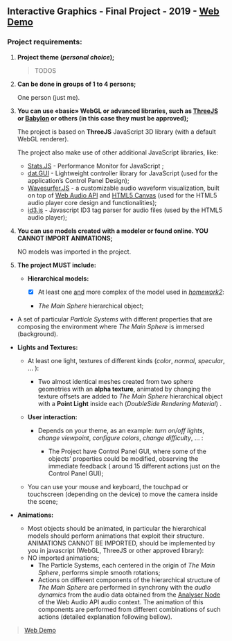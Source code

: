 ## Interactive Graphics  -  Final Project  -  2019  -  [Web Demo](https://sapienzainteractivegraphicscourse.github.io/finalproject-johnnymd_ig_project_eq/)

### Project requirements:

1. **Project theme (*personal choice*);** 

   > TODOS

   

2. **Can be done in groups of 1 to 4 persons;** 

   One person (just me).

   

3. **You can use «basic» WebGL or advanced libraries, such as [ThreeJS](http://threejs.org/) or [Babylon](http://babylonjs.com/) or others (in this case they must be approved);** 

   The project is based on **ThreeJS** JavaScript 3D library (with a default WebGL renderer).

   The project also make use of other additional JavaScript libraries, like:

   -   [Stats.JS](https://github.com/mrdoob/stats.js/)  -  Performance Monitor for JavaScript ;
   -   [dat.GUI](https://github.com/dataarts/dat.gui)  -  Lightweight controller library for JavaScript (used for the application’s Control Panel Design);
   -   [Wavesurfer.JS](https://wavesurfer-js.org/)  -  a customizable audio waveform visualization, built on top of [Web Audio API](https://developer.mozilla.org/en-US/docs/Web/API/Web_Audio_API) and [HTML5 Canvas](https://developer.mozilla.org/en-US/docs/Web/API/Canvas_API) (used for the HTML5 audio player core design and functionalities);
   -   [id3.js](https://github.com/43081j/id3)  -  Javascript ID3 tag parser for audio files (used by the HTML5 audio player);

   

4. **You can use models created with a modeler or found online. YOU CANNOT IMPORT ANIMATIONS;** 

   NO models was imported in the project.

   

5. **The project MUST include:** 

   - **Hierarchical models:** 

     -   [x] At least one <u>and</u> more complex of the model used in *<u>homework2</u>*:

   
     -   *The Main Sphere* hierarchical object;
  -   A set of particular *Particle Systems* with different properties that are composing the environment  where *The Main Sphere* is immersed (background).
   
- **Lights and Textures:** 
   
  - At least one light, textures of different kinds (*color*, *normal*, *specular*, ... ):
   
       -   Two almost identical meshes created from two sphere geometries with an **alpha texture**, animated by changing the texture offsets are added to *The Main Sphere* hierarchical object with a **Point Light** inside each (*DoubleSide* *Rendering Material*) .
  
   - **User interaction:**  

     - Depends on your theme, as an example: *turn on/off lights*, *change viewpoint*, *configure colors*, *change difficulty*, ... :

       -   The Project have Control Panel GUI, where some of the objects’ properties could be modified, observing the immediate feedback ( around 15 different actions just on the Control Panel GUI);
  -   You can use your mouse and keyboard, the touchpad or touchscreen (depending on the device) to move the camera inside the scene;
       
    
   
- **Animations:** 
   
  - Most objects should be animated, in particular the hierarchical models should perform animations that exploit their structure. ANIMATIONS CANNOT BE IMPORTED, should be implemented by you in javascript (WebGL, ThreeJS or other approved library):
   - NO imported animations;
       - The Particle Systems, each centered in the origin of *The Main Sphere*, performs simple smooth rotations;
       - Actions on different components of the hierarchical structure of *The Main Sphere* are performed in synchrony with the *audio dynamics* from the audio data obtained from the [Analyser Node](https://developer.mozilla.org/en-US/docs/Web/API/AnalyserNode) of the Web Audio API audio context. The animation of this components are performed from different combinations of such actions (detailed explanation following bellow).




>   [Web Demo](https://sapienzainteractivegraphicscourse.github.io/finalproject-johnnymd_ig_project_eq/)

